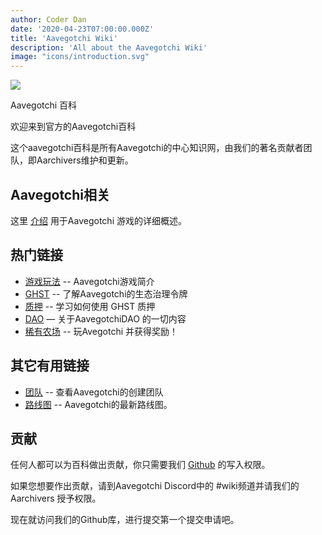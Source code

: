 ```yaml
---
author: Coder Dan
date: '2020-04-23T07:00:00.000Z'
title: 'Aavegotchi Wiki'
description: 'All about the Aavegotchi Wiki'
image: "icons/introduction.svg"
---
```


<div class="headerImageContainer">
<img class="headerImage" src="/icons/introduction.svg">
<p class="headerImageText">Aavegotchi 百科</p>
</div>

欢迎来到官方的Aavegotchi百科

这个aavegotchi百科是所有Aavegotchi的中心知识网，由我们的著名贡献者团队，即Aarchivers维护和更新。

## Aavegotchi相关

这里 [介绍](https://wiki.aavegotchi.com/introduction) 用于Aavegotchi 游戏的详细概述。

## 热门链接
* [游戏玩法](/gameplay) -- Aavegotchi游戏简介
* [GHST](/ghst) -- 了解Aavegotchi的生态治理令牌
* [质押](/staking) -- 学习如何使用 GHST 质押
* [DAO](/dao) — 关于AavegotchiDAO 的一切内容
* [稀有农场](/rarity-farming) -- 玩Avegotchi 并获得奖励！

## 其它有用链接

* [团队](https://wiki.aavegotchi.com/team) -- 查看Aavegotchi的创建团队
* [路线图](https://wiki.aavegotchi.com/roadmap) -- Aavegotchi的最新路线图。



## 贡献

任何人都可以为百科做出贡献，你只需要我们 [Github](https://github.com/aavegotchi/aavegotchi-wiki) 的写入权限。

如果您想要作出贡献，请到Aavegotchi Discord中的 #wiki频道并请我们的Aarchivers 授予权限。

现在就访问我们的Github库，进行提交第一个提交申请吧。 